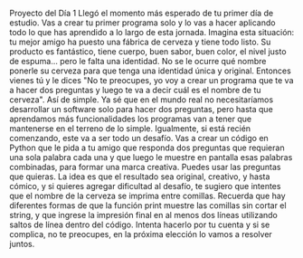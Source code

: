 Proyecto del Día 1
Llegó el momento más esperado de tu primer día de estudio. Vas a crear tu primer programa
solo y lo vas a hacer aplicando todo lo que has aprendido a lo largo de esta jornada. Imagina
esta situación: tu mejor amigo ha puesto una fábrica de cerveza y tiene todo listo. Su producto
es fantástico, tiene cuerpo, buen sabor, buen color, el nivel justo de espuma… pero le falta una
identidad. No se le ocurre qué nombre ponerle su cerveza para que tenga una identidad única
y original. Entonces vienes tú y le dices "No te preocupes, yo voy a crear un programa que te
va a hacer dos preguntas y luego te va a decir cuál es el nombre de tu cerveza". Así de simple.
Ya sé que en el mundo real no necesitaríamos desarrollar un software solo para hacer dos
preguntas, pero hasta que aprendamos más funcionalidades los programas van a tener que
mantenerse en el terreno de lo simple. Igualmente, si está recién comenzando, este va a ser
todo un desafío.
Vas a crear un código en Python que le pida a tu amigo que responda dos preguntas que
requieran una sola palabra cada una y que luego le muestre en pantalla esas palabras
combinadas, para formar una marca creativa.
Puedes usar las preguntas que quieras. La idea es que el resultado sea original, creativo, y hasta
cómico, y si quieres agregar dificultad al desafío, te sugiero que intentes que el nombre de la
cerveza se imprima entre comillas. Recuerda que hay diferentes formas de que la función print
muestre las comillas sin cortar el string, y que ingrese la impresión final en al menos dos líneas
utilizando saltos de línea dentro del código.
Intenta hacerlo por tu cuenta y si se complica, no te preocupes, en la próxima elección lo vamos
a resolver juntos.